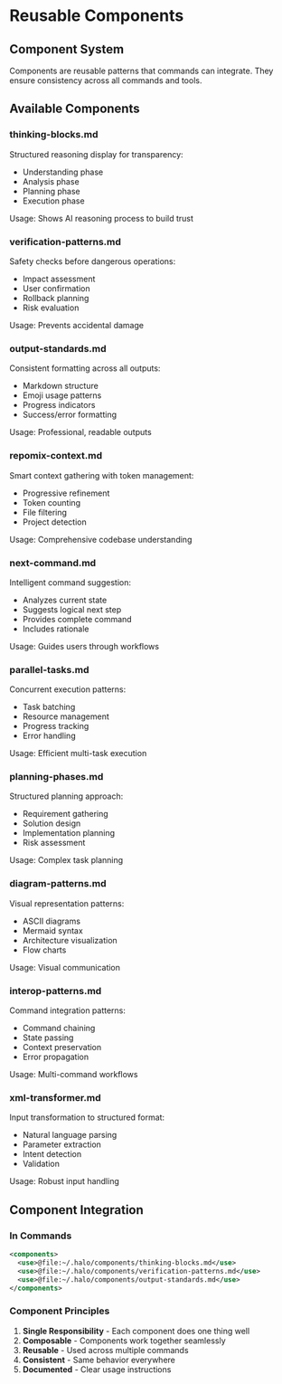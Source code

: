 # Reusable Components

## Component System
Components are reusable patterns that commands can integrate. They ensure consistency across all commands and tools.

## Available Components

### thinking-blocks.md
Structured reasoning display for transparency:
- Understanding phase
- Analysis phase  
- Planning phase
- Execution phase

Usage: Shows AI reasoning process to build trust

### verification-patterns.md
Safety checks before dangerous operations:
- Impact assessment
- User confirmation
- Rollback planning
- Risk evaluation

Usage: Prevents accidental damage

### output-standards.md
Consistent formatting across all outputs:
- Markdown structure
- Emoji usage patterns
- Progress indicators
- Success/error formatting

Usage: Professional, readable outputs

### repomix-context.md
Smart context gathering with token management:
- Progressive refinement
- Token counting
- File filtering
- Project detection

Usage: Comprehensive codebase understanding

### next-command.md
Intelligent command suggestion:
- Analyzes current state
- Suggests logical next step
- Provides complete command
- Includes rationale

Usage: Guides users through workflows

### parallel-tasks.md
Concurrent execution patterns:
- Task batching
- Resource management
- Progress tracking
- Error handling

Usage: Efficient multi-task execution

### planning-phases.md
Structured planning approach:
- Requirement gathering
- Solution design
- Implementation planning
- Risk assessment

Usage: Complex task planning

### diagram-patterns.md
Visual representation patterns:
- ASCII diagrams
- Mermaid syntax
- Architecture visualization
- Flow charts

Usage: Visual communication

### interop-patterns.md
Command integration patterns:
- Command chaining
- State passing
- Context preservation
- Error propagation

Usage: Multi-command workflows

### xml-transformer.md
Input transformation to structured format:
- Natural language parsing
- Parameter extraction
- Intent detection
- Validation

Usage: Robust input handling

## Component Integration

### In Commands
```xml
<components>
  <use>@file:~/.halo/components/thinking-blocks.md</use>
  <use>@file:~/.halo/components/verification-patterns.md</use>
  <use>@file:~/.halo/components/output-standards.md</use>
</components>
```

### Component Principles
1. **Single Responsibility** - Each component does one thing well
2. **Composable** - Components work together seamlessly
3. **Reusable** - Used across multiple commands
4. **Consistent** - Same behavior everywhere
5. **Documented** - Clear usage instructions